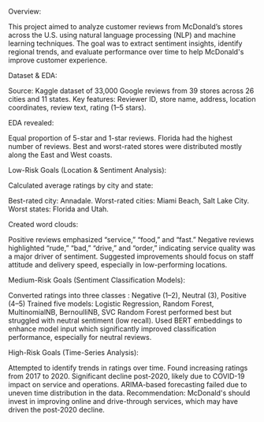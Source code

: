 Overview:

This project aimed to analyze customer reviews from McDonald’s stores across the U.S. using natural language processing (NLP) and machine learning techniques. The goal was to extract sentiment insights, identify regional trends, and evaluate performance over time to help McDonald's improve customer experience.

Dataset & EDA:

Source: Kaggle dataset of 33,000 Google reviews from 39 stores across 26 cities and 11 states.
Key features: Reviewer ID, store name, address, location coordinates, review text, rating (1–5 stars).

EDA revealed:

Equal proportion of 5-star and 1-star reviews.
Florida had the highest number of reviews.
Best and worst-rated stores were distributed mostly along the East and West coasts.

Low-Risk Goals (Location & Sentiment Analysis):

Calculated average ratings by city and state:

Best-rated city: Annadale.
Worst-rated cities: Miami Beach, Salt Lake City.
Worst states: Florida and Utah.

Created word clouds:

Positive reviews emphasized “service,” “food,” and “fast.”
Negative reviews highlighted “rude,” “bad,” “drive,” and “order,” indicating service quality was a major driver of sentiment.
Suggested improvements should focus on staff attitude and delivery speed, especially in low-performing locations.

Medium-Risk Goals (Sentiment Classification Models):

Converted ratings into three classes : Negative (1–2), Neutral (3), Positive (4–5)
Trained five models: Logistic Regression, Random Forest, MultinomialNB, BernoulliNB, SVC
Random Forest performed best but struggled with neutral sentiment (low recall). Used BERT embeddings to enhance model input
which significantly improved classification performance, especially for neutral reviews.

High-Risk Goals (Time-Series Analysis):

Attempted to identify trends in ratings over time.
Found increasing ratings from 2017 to 2020.
Significant decline post-2020, likely due to COVID-19 impact on service and operations.
ARIMA-based forecasting failed due to uneven time distribution in the data.
Recommendation: McDonald's should invest in improving online and drive-through services, which may have driven the post-2020 decline.
